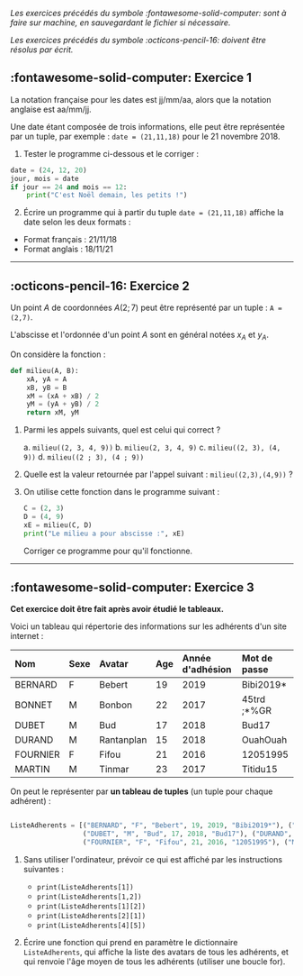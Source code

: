 _Les exercices précédés du symbole :fontawesome-solid-computer: sont à faire sur machine, en sauvegardant le fichier si nécessaire._

_Les exercices précédés du symbole :octicons-pencil-16: doivent être résolus par écrit._

## :fontawesome-solid-computer: Exercice 1

La notation française pour les dates est jj/mm/aa, alors que la notation anglaise est aa/mm/jj.

Une date étant composée de trois informations, elle peut être représentée par un tuple, par exemple : ``date = (21,11,18)`` pour le 21 novembre 2018.

1.	Tester le programme ci-dessous et le corriger :

````python
date = (24, 12, 20)
jour, mois = date
if jour == 24 and mois == 12:
    print("C'est Noël demain, les petits !")
````

2.	Écrire un programme qui à partir du tuple ``date = (21,11,18)`` affiche la date selon les deux formats :

* Format français : 21/11/18
* Format anglais : 18/11/21

--------------------------------------------------------------------------

## :octicons-pencil-16: Exercice 2

Un point $A$ de coordonnées $A(2 ; 7)$ peut être représenté par un tuple :  ``A = (2,7)``.

L'abscisse et l'ordonnée d'un point $A$ sont en général notées $x_A$ et $y_A$.

On considère la fonction :

````python
def milieu(A, B):
    xA, yA = A
    xB, yB = B
    xM = (xA + xB) / 2
    yM = (yA + yB) / 2
    return xM, yM
````

1. Parmi les appels suivants, quel est celui qui correct ?

    a. ``milieu((2, 3, 4, 9))``
    b. ``milieu(2, 3, 4, 9)``
    c. ``milieu((2, 3), (4, 9))``
    d. ``milieu((2 ; 3), (4 ; 9))``

2. Quelle est la valeur retournée par l'appel suivant  : ``milieu((2,3),(4,9))`` ?
3. On utilise cette fonction dans le programme suivant :

    ````python
    C = (2, 3)
    D = (4, 9)
    xE = milieu(C, D)
    print("Le milieu a pour abscisse :", xE)
    ````

    Corriger ce programme pour qu'il fonctionne.

----------------------------------------------------------

## :fontawesome-solid-computer: Exercice 3

**Cet exercice doit être fait après avoir étudié le tableaux.**

Voici un tableau qui répertorie des informations sur les adhérents d'un site internet :

|Nom	|Sexe	|Avatar	|Age	|Année d'adhésion	|Mot de passe|
|:---|:---|:---|:---|:---|:---|
|BERNARD|	F|	Bebert|	19|	2019|	Bibi2019*|
|BONNET|	M|	Bonbon|	22|	2017|	45trd ;*%GR|
|DUBET|	M|	Bud	|17	|2018|	Bud17|
|DURAND|	M|	Rantanplan|	15|	2018|	OuahOuah|
|FOURNIER|	F|	Fifou|	21|	2016|	12051995|
|MARTIN|	M|	Tinmar|	23|	2017|	Titidu15|

On peut le représenter par **un tableau de tuples** (un tuple pour chaque adhérent) :

````python

ListeAdherents = [("BERNARD", "F", "Bebert", 19, 2019, "Bibi2019*"), ("BONNET", "M", "Bonbon", 22, 2017, "45trd ;*%GR"),
                  ("DUBET", "M", "Bud", 17, 2018, "Bud17"), ("DURAND", "M", "Rantanplan", 15, 2018, "OuahOuah"),
                  ("FOURNIER", "F", "Fifou", 21, 2016, "12051995"), ("MARTIN", "M", "Tinmar", 23, 2017, "Titidu15")]

````

1.	Sans utiliser l'ordinateur, prévoir ce qui est affiché par les instructions suivantes :

    * ``print(ListeAdherents[1])``
    * ``print(ListeAdherents[1,2])``
    * ``print(ListeAdherents[1][2])``
    * ``print(ListeAdherents[2][1])``
    * ``print(ListeAdherents[4][5])``

2.	Écrire une fonction qui prend en paramètre le dictionnaire ``ListeAdherents``, qui affiche la liste des avatars de tous les adhérents, et qui renvoie l'âge moyen de tous les adhérents (utiliser une boucle for).
